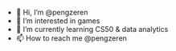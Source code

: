 - 👋 Hi, I’m @pengzeren
- 👀 I’m interested in games
- 🌱 I’m currently learning CS50 & data analytics 
- 📫 How to reach me @pengzeren

<!---
pengzeren/pengzeren is a ✨ special ✨ repository because its `README.md` (this file) appears on your GitHub profile.
You can click the Preview link to take a look at your changes.
--->
